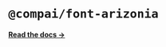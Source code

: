 # `@compai/font-arizonia`

[**Read the docs &rarr;**](https://components.ai/docs/typefaces/arizonia)
